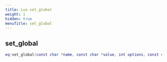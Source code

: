 ```yaml
---
title: Lua set_global
weight: 1
hidden: true
menuTitle: set_global
---
```

## set_global
```lua
eq:set_global(const char *name, const char *value, int options, const char *duration); -- void
```